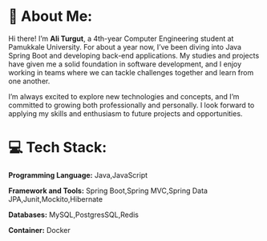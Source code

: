 # 💫 About Me:
Hi there! I’m **Ali Turgut**, a 4th-year Computer Engineering student at Pamukkale University. For about a year now, I’ve been diving into Java Spring Boot and developing back-end applications. My studies and projects have given me a solid foundation in software development, and I enjoy working in teams where we can tackle challenges together and learn from one another.

I’m always excited to explore new technologies and concepts, and I’m committed to growing both professionally and personally. I look forward to applying my skills and enthusiasm to future projects and opportunities.




# 💻 Tech Stack:
**Programming Language:**
 Java,JavaScript
 
**Framework and Tools:** 
Spring Boot,Spring MVC,Spring Data JPA,Junit,Mockito,Hibernate

**Databases:** 
MySQL,PostgresSQL,Redis

**Container:** 
Docker






<!-- Proudly created with GPRM ( https://gprm.itsvg.in ) -->
